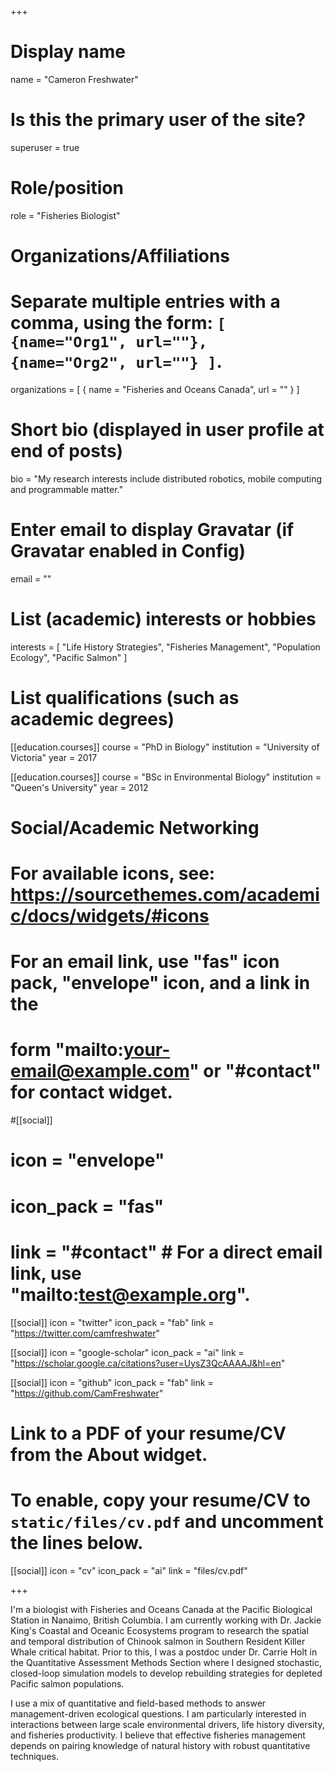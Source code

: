 +++
# Display name
name = "Cameron Freshwater"

# Is this the primary user of the site?
superuser = true

# Role/position
role = "Fisheries Biologist"

# Organizations/Affiliations
#   Separate multiple entries with a comma, using the form: `[ {name="Org1", url=""}, {name="Org2", url=""} ]`.
organizations = [ { name = "Fisheries and Oceans Canada", url = "" } ]

# Short bio (displayed in user profile at end of posts)
bio = "My research interests include distributed robotics, mobile computing and programmable matter."

# Enter email to display Gravatar (if Gravatar enabled in Config)
email = ""

# List (academic) interests or hobbies
interests = [
  "Life History Strategies",
  "Fisheries Management",
  "Population Ecology",
  "Pacific Salmon"
]

# List qualifications (such as academic degrees)
[[education.courses]]
  course = "PhD in Biology"
  institution = "University of Victoria"
  year = 2017

[[education.courses]]
  course = "BSc in Environmental Biology"
  institution = "Queen's University"
  year = 2012

# Social/Academic Networking
# For available icons, see: https://sourcethemes.com/academic/docs/widgets/#icons
#   For an email link, use "fas" icon pack, "envelope" icon, and a link in the
#   form "mailto:your-email@example.com" or "#contact" for contact widget.

#[[social]]
# icon = "envelope"
#  icon_pack = "fas"
# link = "#contact"  # For a direct email link, use "mailto:test@example.org".

[[social]]
  icon = "twitter"
  icon_pack = "fab"
  link = "https://twitter.com/camfreshwater"

[[social]]
  icon = "google-scholar"
  icon_pack = "ai"
  link = "https://scholar.google.ca/citations?user=UysZ3QcAAAAJ&hl=en"

[[social]]
  icon = "github"
  icon_pack = "fab"
  link = "https://github.com/CamFreshwater"

# Link to a PDF of your resume/CV from the About widget.
# To enable, copy your resume/CV to `static/files/cv.pdf` and uncomment the lines below.
[[social]]
  icon = "cv"
  icon_pack = "ai"
  link = "files/cv.pdf"

+++

I'm a biologist with Fisheries and Oceans Canada at the Pacific Biological Station in Nanaimo, British Columbia. I am currently working with Dr. Jackie King's Coastal and Oceanic Ecosystems program to research the spatial and temporal distribution of Chinook salmon in Southern Resident Killer Whale critical habitat. Prior to this, I was a postdoc under Dr. Carrie Holt in the Quantitative Assessment Methods Section where I designed stochastic, closed-loop simulation models to develop rebuilding strategies for depleted Pacific salmon populations.

I use a mix of quantitative and field-based methods to answer management-driven ecological questions. I am particularly interested in interactions between large scale environmental drivers, life history diversity, and fisheries productivity. I believe that effective fisheries management depends on pairing knowledge of natural history with robust quantitative techniques.
